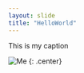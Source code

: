 ```yaml
---
layout: slide
title: "HelloWorld"
---
```


This is my caption

![Me](https://avatars.githubusercontent.com/u/70591888?v=4)
{: .center}
